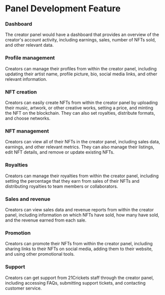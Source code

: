 # Panel Development Feature

### Dashboard
The creator panel would have a dashboard that provides an overview of the creator's account activity, including earnings, sales, number of NFTs sold, and other relevant data.

### Profile management 
Creators can manage their profiles from within the creator panel, including updating their artist name, profile picture, bio, social media links, and other relevant information.

### NFT creation
Creators can easily create NFTs from within the creator panel by uploading their music, artwork, or other creative works, setting a price, and minting the NFT on the blockchain. They can also set royalties, distribute formats, and choose networks.

### NFT management 
Creators can view all of their NFTs in the creator panel, including sales data, earnings, and other relevant metrics. They can also manage their listings, edit NFT details, and remove or update existing NFTs.

### Royalties 
Creators can manage their royalties from within the creator panel, including setting the percentage that they earn from sales of their NFTs and distributing royalties to team members or collaborators.

### Sales and revenue 
Creators can view sales data and revenue reports from within the creator panel, including information on which NFTs have sold, how many have sold, and the revenue earned from each sale.

### Promotion 
Creators can promote their NFTs from within the creator panel, including sharing links to their NFTs on social media, adding them to their website, and using other promotional tools.

### Support
Creators can get support from 21Crickets staff through the creator panel, including accessing FAQs, submitting support tickets, and contacting customer service.
